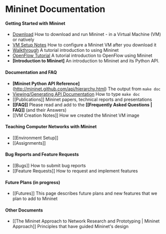 Mininet Documentation
============

#### Getting Started with Mininet
* [Download](http://mininet.github.com/download) How to download and run Mininet - in a Virtual Machine (VM) or natively
* [VM Setup Notes](http://mininet.github.com/vm-setup-notes) How to configure a Mininet VM after you download it
* [Walkthrough](http://mininet.github.com/walkthrough) A tutorial introduction to using Mininet
* [OpenFlow Tutorial](http://www.openflow.org/wk/index.php/OpenFlow_Tutorial) A tutorial introduction to OpenFlow using Mininet
* **[Introduction to Mininet]** An introduction to Mininet and its Python API.

#### Documentation and FAQ
* **[Mininet Python API Reference]**(http://mininet.github.com/api/hierarchy.html) The output from `make doc`
* [Viewing/Generating API Documentation](Mininet-API-Documentation) How to type `make doc`
* [[Publications]] Mininet papers, technical reports and presentations
* **[[FAQ]]** Please read and add to the **[[Frequently Asked Questions | FAQ]]** (and their Answers)
* [[VM Creation Notes]] How we created the Mininet VM image

#### Teaching Computer Networks with Mininet
* [[Environment Setup]]
* [[Assignments]]

#### Bug Reports and Feature Requests
* [[Bugs]] How to submit bug reports
* [[Feature Requests]] How to request and implement features

#### Future Plans (in progress)
* [[Futures]] This page describes future plans and new features that we plan to add to Mininet

<!-- comment this out since it's obsolete
* [Release Plan](Release-Plan) Planning and task lists for Mininet releases
-->

#### Other Documents

* [[The Mininet Approach to Network Research and Prototyping | Mininet Approach]] Principles that have guided Mininet's design
